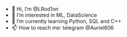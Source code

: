- 👋 Hi, I’m @LRod1on
- 👀 I’m interested in ML, DataScience
- 🌱 I’m currently learning Python, SQL and C++
- 📫 How to reach me: telegram @Auriel606

<!---
LRod1on/LRod1on is a ✨ special ✨ repository because its `README.md` (this file) appears on your GitHub profile.
You can click the Preview link to take a look at your changes.
--->
